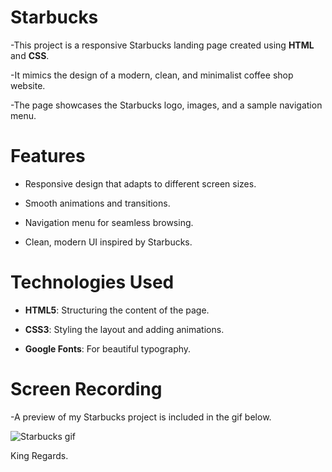 # Starbucks


-This project is a responsive Starbucks landing page created using **HTML** and **CSS**.

-It mimics the design of a modern, clean, and minimalist coffee shop website. 

-The page showcases the Starbucks logo, images, and a sample navigation menu.


# Features


- Responsive design that adapts to different screen sizes.
  
- Smooth animations and transitions.
  
- Navigation menu for seamless browsing.
  
- Clean, modern UI inspired by Starbucks.
  

 # Technologies Used


- **HTML5**: Structuring the content of the page.
  
- **CSS3**: Styling the layout and adding animations.
  
- **Google Fonts**: For beautiful typography.


# Screen Recording
  
-A preview of my Starbucks project is included in the gif below.

![Starbucks gif](https://github.com/user-attachments/assets/3c973d52-2c71-47b4-8495-045637a1c882)

King Regards.
